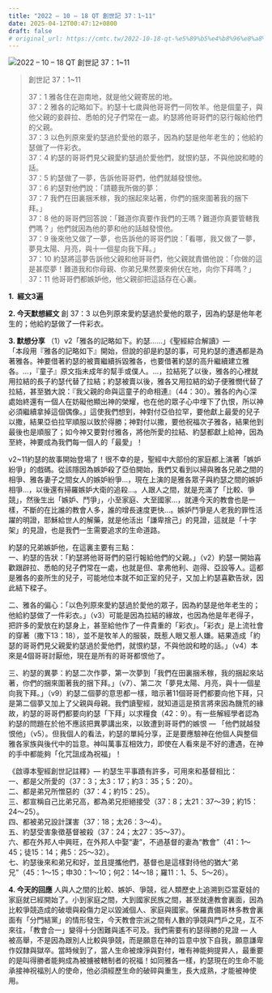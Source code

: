 ```yaml
---
title: "2022 – 10 – 18 QT 創世記 37：1~11"
date: 2025-04-12T00:47:12+0800
draft: false
# original_url: https://cmtc.tw/2022-10-18-qt-%e5%89%b5%e4%b8%96%e8%a8%98-37%ef%bc%9a111
---
```


![2022 – 10 – 18 QT 創世記 37：1\~11](/images/qt.jpg  "2022 – 10 – 18 QT 創世記 37：1\~11")

> 創世記 37：1\~11
>
> 37：1 雅各住在迦南地，就是他父親寄居的地。  
> 37：2 雅各的記略如下。約瑟十七歲與他哥哥們一同牧羊。他是個童子，與他父親的妾辟拉、悉帕的兒子們常在一處。約瑟將他哥哥們的惡行報給他們的父親。  
> 37：3 以色列原來愛約瑟過於愛他的眾子，因為約瑟是他年老生的；他給約瑟做了一件彩衣。  
> 37：4 約瑟的哥哥們見父親愛約瑟過於愛他們，就恨約瑟，不與他說和睦的話。  
> 37：5 約瑟做了一夢，告訴他哥哥們，他們就越發恨他。  
> 37：6 約瑟對他們說：「請聽我所做的夢：  
> 37：7 我們在田裏捆禾稼，我的捆起來站著，你們的捆來圍著我的捆下拜。」  
> 37：8 他的哥哥們回答說：「難道你真要作我們的王嗎？難道你真要管轄我們嗎？」他們就因為他的夢和他的話越發恨他。  
> 37：9 後來他又做了一夢，也告訴他的哥哥們說：「看哪，我又做了一夢，夢見太陽、月亮，與十一個星向我下拜。」  
> 37：10 約瑟將這夢告訴他父親和他哥哥們，他父親就責備他說：「你做的這是甚麼夢！難道我和你母親、你弟兄果然要來俯伏在地，向你下拜嗎？」  
> 37：11 他哥哥們都嫉妒他，他父親卻把這話存在心裏。

**1.  經文3遍**

**2. 今天默想經文**
創 37：3 以色列原來愛約瑟過於愛他的眾子，因為約瑟是他年老生的；他給約瑟做了一件彩衣。

**3. 默想分享**
（1）v2「雅各的記略如下。約瑟……」《聖經綜合解讀》—  
「本段用『雅各的記略如下』開始，但說的卻是約瑟的事，可見約瑟的遭遇都是為著雅各。神要借著約瑟的被賣繼續拆毀雅各，也要借著約瑟的高升繼續建立雅各。…，『童子』原文指未成年的幫手或僕人。…，拉結死了以後，雅各的心裡就用拉結的長子約瑟代替了拉結；約瑟被賣以後，雅各又用拉結的幼子便雅憫代替了拉結，甚至猶大說：『我父親的命與這童子的命相連』（44：30）。雅各的內心深處始終還有一個人在妨礙他顯出神的榮耀，也在他的眾子心中埋下了仇恨，所以神必須繼續拿掉這個偶像。」這使我們想到，神對付亞伯拉罕，要他獻上最愛的兒子以撒，結果亞伯拉罕順服以致於得勝；神對付以撒，要他祝福次子雅各，結果他到最後也是順服了；如今神又要對付雅各，將他所愛的拉結、約瑟都獻上給神，因為至終，神要成為我們每一個人的「最愛」！

v2\~11約瑟的故事開始登場了！很不幸的是，聖經中大部份的家庭都上演著「嫉妒紛爭」的戲碼。從該隱因為嫉妒殺了亞伯開始，我們又看到以掃與雅各兄弟之間的相爭、雅各妻子之間女人的嫉妒紛爭…，現在上演的是雅各眾子與約瑟之間的嫉妒相爭…，以後還有掃羅嫉妒大衛的追殺…。人跟人之間，就是充滿了「比較、爭競」，然後生出「嫉妒、鬥爭」，小至家庭、大至國家…，就連今天的教會也是一樣，不斷的在比誰的教會人多，誰的增長速度更快…。嫉妒鬥爭是人老我的罪性活躍的明證，耶穌給世人的解藥，就是他活出「謙卑捨己」的見證，這就是「十字架」的見證，也是我們一生需要追求的生命道路。

約瑟的兄弟嫉妒他，在這裏主要有三點：  
一、約瑟的告狀：「約瑟將他哥哥們的惡行報給他們的父親。」（v2）約瑟一開始喜歡跟辟拉、悉帕的兒子們常在一處，也就是但、拿弗他利、迦得、亞設等人。這都是雅各的妾所生的兒子，可能地位本就不如正室的兒子，又加上約瑟喜歡告狀，因此結下樑子。

二、雅各的偏心：「以色列原來愛約瑟過於愛他的眾子，因為約瑟是他年老生的；他給約瑟做了一件彩衣。」（v3）可能是因為拉結的緣故，也因為他是年老得子，把許多的愛放在約瑟身上，甚至給他作了一件貴重的「彩衣」。「彩衣」是上流社會的穿著（撒下13：18），並不是牧羊人的服裝，既惹人眼又惹人嫌。結果造成「約瑟的哥哥們見父親愛約瑟過於愛他們，就恨約瑟，不與他說和睦的話。」（v4）本來是4個哥哥討厭他，現在是所有的哥哥都恨他了。

三、約瑟的異夢：約瑟二次作夢，第一次夢到「我們在田裏捆禾稼，我的捆起來站著，你們的捆來圍著我的捆下拜。」（v7）、第二次「夢見太陽、月亮，與十一個星向我下拜。」（v9）約瑟二個夢的意思都一樣，暗示著11個哥哥們都要向他下拜，只是第二個夢又加上了父親與母親。我們讀聖經，就知道這是預言將來因為饑荒的緣故，約瑟的哥哥們都要向約瑟「下拜」以求糧食（42：9）。有一些解經學者認為約瑟的問題在於他不應該把異夢講出來，以致遭到哥哥們的嫉恨 — 「他們就越發恨他」（v5）。但我個人的看法，約瑟的單純分享，正是要應驗神在他個人與整個雅各家族與後代中的旨意。神叫萬事互相效力，即使在人看來是不好的遭遇，在神的手中都能夠「化咒詛成為祝福」！

《啟導本聖經創世記註釋》— 約瑟生平事蹟有許多，可用來和基督相比：  
一、都是父所愛的（37：3；太3：17；約3：35；5：20）。  
二、都是弟兄所憎惡的（37：4；約15：25）。  
三、都宣稱自己比弟兄高，都為弟兄拒絕接受（37：8；太21：37～39；約15：24～25）。  
四、都被弟兄設計謀害（37：18；太26：3～4）。  
五、約瑟受害象徵基督被殺（37：24；太27：35～37）。  
六、都在外邦人中興旺，在外邦人中娶“妻”，不過基督的妻為“教會”（41：1～45；徒15：14；弗5：25～32）。  
七、約瑟後來和弟兄和好，並且提攜他們，基督也是這樣對待他的猶大“弟兄”（45：1～15；申30：1～10；何2：14～18；羅11：1、5、5～26）。

**4. 今天的回應**
人與人之間的比較、嫉妒、爭競，從人類歷史上追溯到亞當夏娃的家庭就已經開始了。小到家庭之間，大到國家民族之間，甚至就連教會裏面，因為比較爭競造成的破壞與殺傷力足以毀滅個人、家庭與國家。保羅責備哥林多教會裏面有「分門結黨」的情形發生，今天教會宗派之間有人數的爭競與門戶之見，互不來往，「教會合一」變得十分困難與遙不可及。我們需要有約瑟得勝的見證 — 人被高舉，不是因為跟別人比較與爭競，而是願意在神的旨意中放下自我，願意謙卑作奴隸與獄卒。當時候到了，當人生命被煉淨與對付，唯有神能夠提昇人，最重要的是叫得勝者能夠成為被擄被轄制者的祝福！如同雅各一樣，約瑟現在的生命不能承接神祝福別人的使命，他必須經歷生命的破碎與重生，長大成熟，才能被神使用。
